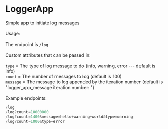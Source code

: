 # LoggerApp
Simple app to initiate log messages<br><br>
Usage:<br><br>
The endpoint is `/log`<br><br>
Custom attributes that can be passed in:<br><br>
`type` = The type of log message to do (info, warning, error --- default is info)<br>
`count` = The number of messages to log (default is 100)<br>
`message` = The message to log appended by the iteration number (default is "logger_app_message iteration number: ")<br><br>
Example endpoints:<br>
 ```java 
/log
/log?count=10000000
/log?count=1400&message=hello+warning+world&type=warning
/log?count=1000&type=error
```  
    
